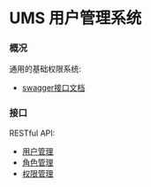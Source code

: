 # UMS 用户管理系统

### 概况
通用的基础权限系统:

* [swagger接口文档](http://localhost:8080/swagger-ui.html)

### 接口
RESTful API:

* [用户管理](http://localhost:8080/ums/user)
* [角色管理](http://localhost:8080/ums/user)
* [权限管理](http://localhost:8080/ums/user)


